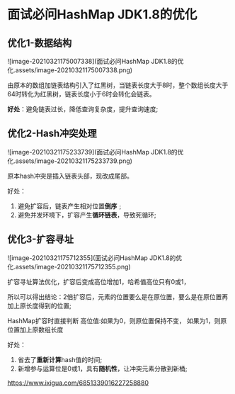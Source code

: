 # 面试必问HashMap JDK1.8的优化



## 优化1-数据结构

![image-20210321175007338](面试必问HashMap JDK1.8的优化.assets/image-20210321175007338.png)

由原本的数组加链表结构引入了红黑树，当链表长度大于8时，整个数组长度大于64时转化为红黑树，链表长度小于6时会转化会链表。

**好处**：避免链表过长，降低查询复杂度，提升查询速度;

## 优化2-Hash冲突处理

![image-20210321175233739](面试必问HashMap JDK1.8的优化.assets/image-20210321175233739.png)

原本hash冲突是插入链表头部，现改成尾部。

好处：

1. 避免扩容后，链表产生相对位置**倒序**﹔
2. 避免并发环境下，扩容产生**循环链表**，导致死循环;

## 优化3-扩容寻址

![image-20210321175712355](面试必问HashMap JDK1.8的优化.assets/image-20210321175712355.png)

扩容寻址算法优化，扩容后变成高位增加1，哈希值高位只有0或1，

所以可以得出结论：2倍扩容后，元素的位置要么是在原位置，要么是在原位置再加上原长度得到的位置;

HashMap扩容时直接判断
高位值:如果为0，则原位置保持不变，
如果为1，则原位置加上原数组长度

好处：

1. 省去了**重新计算**hash值的时间;
2. 新增参与运算位是0或1，具有**随机性**，让冲突元素分散到新桶;





https://www.ixigua.com/6851339016227258880